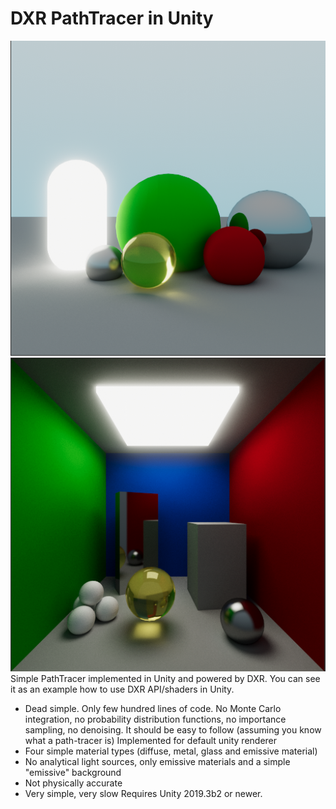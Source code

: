 # DXR PathTracer in Unity
![Alt text](DXR1.png?raw=true "Preview 1")
![Alt text](DXR2.png?raw=true "Preview 2")
Simple PathTracer implemented in Unity and powered by DXR. You can see it as an example how to use DXR API/shaders in Unity.
* Dead simple. Only few hundred lines of code. No Monte Carlo integration, no probability distribution functions, no importance sampling, no denoising. It should be easy to follow (assuming you know what a path-tracer is)
Implemented for default unity renderer
* Four simple material types (diffuse, metal, glass and emissive material)
* No analytical light sources, only emissive materials and a simple "emissive" background
* Not physically accurate
* Very simple, very slow
Requires Unity 2019.3b2 or newer.